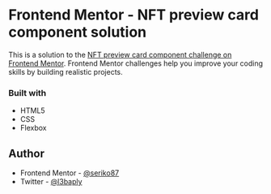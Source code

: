 # Frontend Mentor - NFT preview card component solution

This is a solution to the [NFT preview card component challenge on Frontend Mentor](https://www.frontendmentor.io/challenges/nft-preview-card-component-SbdUL_w0U). Frontend Mentor challenges help you improve your coding skills by building realistic projects.

### Built with

- HTML5
- CSS
- Flexbox

## Author

- Frontend Mentor - [@seriko87](https://www.frontendmentor.io/profile/seriko87)
- Twitter - [@l3baply](https://www.twitter.com/l3baply)
